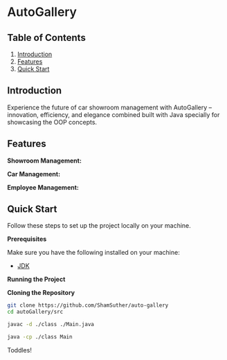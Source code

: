 <div align="center">
  <h1 align="left" style="font-weight: 600;">AutoGallery</h1>
</div>

## <a name="table">Table of Contents</a>

1. [Introduction](#introduction)
2. [Features](#features)
3. [Quick Start](#quick-start)

## <a name="introduction">Introduction</a>

Experience the future of car showroom management with AutoGallery – innovation, efficiency, and elegance combined built with Java specially for showcasing the OOP concepts.

## <a name="features">Features</a>

**Showroom Management:**

**Car Management:**

**Employee Management:**

## <a name="quick-start">Quick Start</a>

Follow these steps to set up the project locally on your machine.

**Prerequisites**

Make sure you have the following installed on your machine:

- [JDK](https://www.oracle.com/java/technologies/downloads/)

**Running the Project**

**Cloning the Repository**

```bash
git clone https://github.com/ShamSuther/auto-gallery
cd autoGallery/src
```

```bash
javac -d ./class ./Main.java
```

```bash
java -cp ./class Main
```

Toddles!